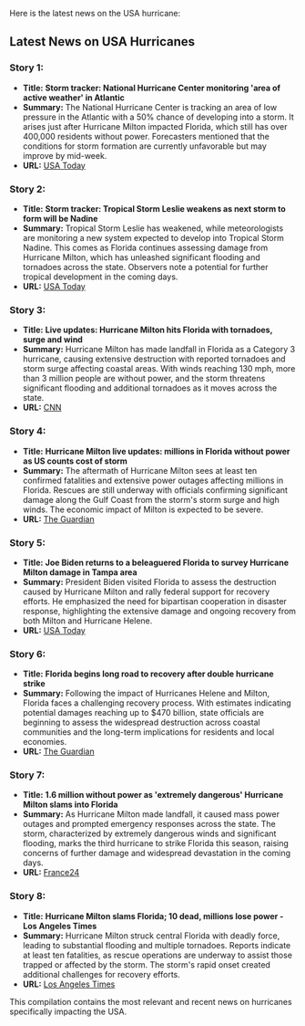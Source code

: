 Here is the latest news on the USA hurricane:

## Latest News on USA Hurricanes

### Story 1:
- **Title:** **Storm tracker: National Hurricane Center monitoring 'area of active weather' in Atlantic**  
- **Summary:** The National Hurricane Center is tracking an area of low pressure in the Atlantic with a 50% chance of developing into a storm. It arises just after Hurricane Milton impacted Florida, which still has over 400,000 residents without power. Forecasters mentioned that the conditions for storm formation are currently unfavorable but may improve by mid-week.  
- **URL:** [USA Today](https://www.usatoday.com/story/news/weather/2024/10/14/storm-tracker-atlantic-national-hurricane-center/75668562007/)

### Story 2:
- **Title:** **Storm tracker: Tropical Storm Leslie weakens as next storm to form will be Nadine**  
- **Summary:** Tropical Storm Leslie has weakened, while meteorologists are monitoring a new system expected to develop into Tropical Storm Nadine. This comes as Florida continues assessing damage from Hurricane Milton, which has unleashed significant flooding and tornadoes across the state. Observers note a potential for further tropical development in the coming days.  
- **URL:** [USA Today](https://www.usatoday.com/story/news/weather/2024/10/12/storm-tracker-tropical-storm-leslie-nadine-atlantic-disturbance/75644829007/)

### Story 3:
- **Title:** **Live updates: Hurricane Milton hits Florida with tornadoes, surge and wind**  
- **Summary:** Hurricane Milton has made landfall in Florida as a Category 3 hurricane, causing extensive destruction with reported tornadoes and storm surge affecting coastal areas. With winds reaching 130 mph, more than 3 million people are without power, and the storm threatens significant flooding and additional tornadoes as it moves across the state.  
- **URL:** [CNN](https://www.cnn.com/weather/live-news/hurricane-milton-florida-10-09-24?Date=20241009&Profile=CNN&utm_content=1728494752&utm_medium=social&utm_source=twitter)

### Story 4:
- **Title:** **Hurricane Milton live updates: millions in Florida without power as US counts cost of storm**  
- **Summary:** The aftermath of Hurricane Milton sees at least ten confirmed fatalities and extensive power outages affecting millions in Florida. Rescues are still underway with officials confirming significant damage along the Gulf Coast from the storm's storm surge and high winds. The economic impact of Milton is expected to be severe.  
- **URL:** [The Guardian](https://www.theguardian.com/us-news/live/2024/oct/11/hurricane-milton-live-updates-florida)

### Story 5:
- **Title:** **Joe Biden returns to a beleaguered Florida to survey Hurricane Milton damage in Tampa area**  
- **Summary:** President Biden visited Florida to assess the destruction caused by Hurricane Milton and rally federal support for recovery efforts. He emphasized the need for bipartisan cooperation in disaster response, highlighting the extensive damage and ongoing recovery from both Milton and Hurricane Helene.  
- **URL:** [USA Today](https://www.usatoday.com/story/news/politics/2024/10/13/joe-biden-hurricane-milton-damage-florida/75659009007/)

### Story 6:
- **Title:** **Florida begins long road to recovery after double hurricane strike**  
- **Summary:** Following the impact of Hurricanes Helene and Milton, Florida faces a challenging recovery process. With estimates indicating potential damages reaching up to $470 billion, state officials are beginning to assess the widespread destruction across coastal communities and the long-term implications for residents and local economies.  
- **URL:** [The Guardian](https://www.theguardian.com/us-news/2024/oct/12/florida-hurricane-milton-helene)

### Story 7:
- **Title:** **1.6 million without power as 'extremely dangerous' Hurricane Milton slams into Florida**  
- **Summary:** As Hurricane Milton made landfall, it caused mass power outages and prompted emergency responses across the state. The storm, characterized by extremely dangerous winds and significant flooding, marks the third hurricane to strike Florida this season, raising concerns of further damage and widespread devastation in the coming days.  
- **URL:** [France24](https://www.france24.com/en/americas/20241010-hurricane-milton-slams-florida-as-extremely-dangerous-category-3-storm?utm_slink=go.france24.com%2FIcf&utm_term=France24_en&utm_campaign=twitter&utm_source=nonli&utm_medium=social)

### Story 8:
- **Title:** **Hurricane Milton slams Florida; 10 dead, millions lose power - Los Angeles Times**  
- **Summary:** Hurricane Milton struck central Florida with deadly force, leading to substantial flooding and multiple tornadoes. Reports indicate at least ten fatalities, as rescue operations are underway to assist those trapped or affected by the storm. The storm's rapid onset created additional challenges for recovery efforts.  
- **URL:** [Los Angeles Times](https://www.latimes.com/world-nation/story/2024-10-10/florida-braces-for-death-devastation-hurricane-milton)

This compilation contains the most relevant and recent news on hurricanes specifically impacting the USA.